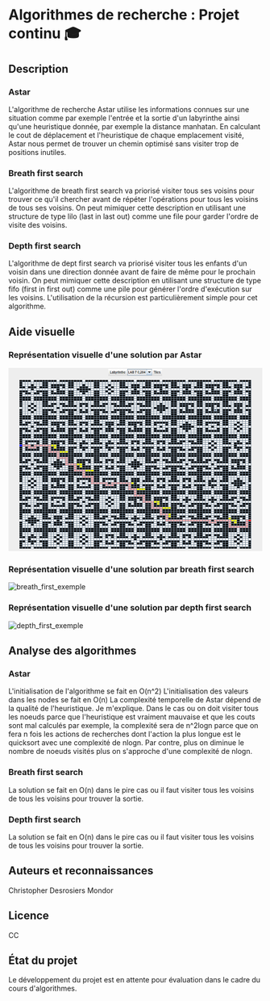 # Algorithmes de recherche : Projet continu :mortar_board:

## Description
### Astar
L'algorithme de recherche Astar utilise les informations connues sur une situation comme par exemple l'entrée et la sortie d'un labyrinthe ainsi qu'une heuristique donnée, par exemple la distance manhatan. En calculant le cout de déplacement et l'heuristique de chaque emplacement visité, Astar nous permet de trouver un chemin optimisé sans visiter trop de positions inutiles.

### Breath first search
L'algorithme de breath first search va priorisé visiter tous ses voisins pour trouver ce qu'il chercher avant de répéter l'opérations pour tous les voisins de tous ses voisins. On peut mimiquer cette description en utilisant une structure de type lilo (last in last out) comme une file pour garder l'ordre de visite des voisins.

### Depth first search
L'algorithme de dept first search va priorisé visiter tous les enfants d'un voisin dans une direction donnée avant de faire de même pour le prochain voisin. On peut mimiquer cette description en utilisant une structure de type fifo (first in first out) comme une pile pour générer l'ordre d'exécution sur les voisins. L'utilisation de la récursion est particulièrement simple pour cet algorithme.


## Aide visuelle
### Représentation visuelle d'une solution par Astar
![astar_exemple](./images/astar_exemple.png "Représentation visuelle d'une solution par Astar")

### Représentation visuelle d'une solution par breath first search
![breath_first_exemple](./images/breath_first.png "Représentation visuelle d'une solution par breath first search")

### Représentation visuelle d'une solution par depth first search
![depth_first_exemple](./images/depth_first_exemple.png "Représentation visuelle d'une solution par depth first search")

## Analyse des algorithmes
### Astar
L'initialisation de l'algorithme se fait en O(n^2)
L'initialisation des valeurs dans les nodes se fait en O(n)
La complexité temporelle de Astar dépend de la qualité de l'heuristique. Je m'explique. Dans le cas ou on doit visiter tous les noeuds parce que l'heuristique est vraiment mauvaise et que les couts sont mal calculés par exemple, la complexité sera de n^2logn parce que on fera n fois les actions de recherches dont l'action la plus longue est le quicksort avec une complexité de nlogn. Par contre, plus on diminue le nombre de noeuds visités plus on s'approche d'une complexité de nlogn.

### Breath first search
La solution se fait en O(n) dans le pire cas ou il faut visiter tous les voisins de tous les voisins pour trouver la sortie.

### Depth first search
La solution se fait en O(n) dans le pire cas ou il faut visiter tous les voisins de tous les voisins pour trouver la sortie.

## Auteurs et reconnaissances
Christopher Desrosiers Mondor

## Licence
CC

## État du projet
Le développement du projet est en attente pour évaluation dans le cadre du cours d'algorithmes.
